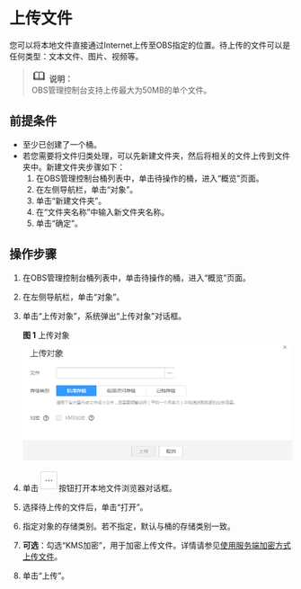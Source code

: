 # 上传文件<a name="zh-cn_topic_0045829660"></a>

您可以将本地文件直接通过Internet上传至OBS指定的位置。待上传的文件可以是任何类型：文本文件、图片、视频等。

>![](public_sys-resources/icon-note.gif) **说明：**   
>OBS管理控制台支持上传最大为50MB的单个文件。  

## 前提条件<a name="sd7d65d851f1c4a2d8a507d1689a5d358"></a>

-   至少已创建了一个桶。
-   若您需要将文件归类处理，可以先新建文件夹，然后将相关的文件上传到文件夹中。新建文件夹步骤如下：
    1.  在OBS管理控制台桶列表中，单击待操作的桶，进入“概览”页面。
    2.  在左侧导航栏，单击“对象”。
    3.  单击“新建文件夹”。
    4.  在“文件夹名称”中输入新文件夹名称。
    5.  单击“确定”。


## 操作步骤<a name="section1567551415194"></a>

1.  在OBS管理控制台桶列表中，单击待操作的桶，进入“概览”页面。
2.  在左侧导航栏，单击“对象”。
3.  单击“上传对象”，系统弹出“上传对象”对话框。

    **图 1**  上传对象<a name="fig188654349118"></a>  
    ![](figures/上传对象.png "上传对象")

4.  单击![](figures/icon-more.png)按钮打开本地文件浏览器对话框。
5.  选择待上传的文件后，单击“打开”。
6.  指定对象的存储类别。若不指定，默认与桶的存储类别一致。
7.  **可选**：勾选“KMS加密”，用于加密上传文件。详情请参见[使用服务端加密方式上传文件](使用服务端加密方式上传文件.md)。
8.  单击“上传”。

